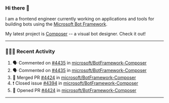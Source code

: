 ### Hi there 👋

I am a frontend engineer currently working on applications and tools for building bots using the [Microsoft Bot Framework](https://dev.botframework.com/).

My latest project is [Composer](https://github.com/microsoft/BotFramework-Composer) -- a visual bot designer. Check it out!

---

### 👨🏻‍💻 Recent Activity

<!--START_SECTION:activity-->
1. 🗣 Commented on [#4435](https://github.com/microsoft/BotFramework-Composer/issues/4435) in [microsoft/BotFramework-Composer](https://github.com/microsoft/BotFramework-Composer)
2. 🗣 Commented on [#4435](https://github.com/microsoft/BotFramework-Composer/issues/4435) in [microsoft/BotFramework-Composer](https://github.com/microsoft/BotFramework-Composer)
3. 🎉 Merged PR [#4424](https://github.com/microsoft/BotFramework-Composer/pull/4424) in [microsoft/BotFramework-Composer](https://github.com/microsoft/BotFramework-Composer)
4. ❗️ Closed issue [#4394](https://github.com/microsoft/BotFramework-Composer/issues/4394) in [microsoft/BotFramework-Composer](https://github.com/microsoft/BotFramework-Composer)
5. 💪 Opened PR [#4424](https://github.com/microsoft/BotFramework-Composer/pull/4424) in [microsoft/BotFramework-Composer](https://github.com/microsoft/BotFramework-Composer)
<!--END_SECTION:activity-->

---

<!--
**a-b-r-o-w-n/a-b-r-o-w-n** is a ✨ _special_ ✨ repository because its `README.md` (this file) appears on your GitHub profile.

Here are some ideas to get you started:

- 🔭 I’m currently working on ...
- 🌱 I’m currently learning ...
- 👯 I’m looking to collaborate on ...
- 🤔 I’m looking for help with ...
- 💬 Ask me about ...
- 📫 How to reach me: ...
- 😄 Pronouns: ...
- ⚡ Fun fact: ...
-->
